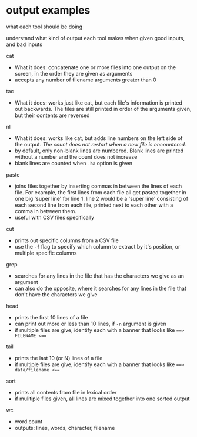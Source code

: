 
# output examples
what each tool should be doing

understand what kind of output each tool makes when given good inputs, and bad inputs

cat
- What it does: concatenate one or more files into one output on the screen, in the order they are given as arguments
- accepts any number of filename arguments greater than 0

tac
- What it does: works just like cat, but each file's information is printed out backwards. The files are still printed in order of the arguments given, but their contents are reversed

nl
- What it does: works like cat, but adds line numbers on the left side of the output. *The count does not restart when a new file is encountered.*
- by default, only non-blank lines are numbered. Blank lines are printed without a number and the count does not increase
- blank lines are counted when `-ba` option is given

paste
- joins files together by inserting commas in between the lines of each file. For example, the first lines from each file all get pasted together in one big 'super line' for line 1. line 2 would be a 'super line' consisting of each second line from each file, printed next to each other with a comma in between them.
- useful with CSV files specifically

cut
- prints out specific columns from a CSV file
- use the `-f` flag to specify which column to extract by it's position, or multiple specific columns

grep
- searches for any lines in the file that has the characters we give as an argument
- can also do the opposite, where it searches for any lines in the file that don't have the characters we give

head
- prints the first 10 lines of a file
- can print out more or less than 10 lines, if `-n` argument is given
- if multiple files are give, identify each with a banner that looks like `==> FILENAME <==`

tail
- prints the last 10 (or N) lines of a file
- if multiple files are give, identify each with a banner that looks like `==> data/filename <==`

sort
- prints all contents from file in lexical order
- if mulitiple files given, all lines are mixed together into one sorted output

wc
- word count
- outputs: lines, words, character, filename